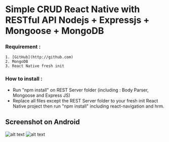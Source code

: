 # Simple CRUD React Native with RESTful API Nodejs + Expressjs + Mongoose + MongoDB


### Requirement :
    1. [GitHub](http://github.com)
    2. MongoDB
    3. React Native fresh init
    
### How to install :

* Run "npm install" on REST Server folder (including : Body Parser, Mongoose and Express JS)
* Replace all files except the REST Server folder to your fresh init React Native project then run "npm install" including react-navigation and hrm.

## Screenshot on Android

![alt text](https://i.imgur.com/1nA2t3O.jpg)
![alt text](https://i.imgur.com/AQrGNcg.jpg)

